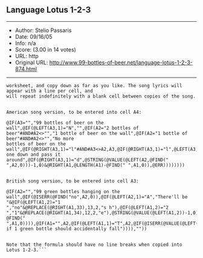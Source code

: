 
## Language Lotus 1-2-3 ##
---
- Author: Stelio Passaris
- Date: 09/16/05
- Info: n/a
- Score:  (3.00 in 14 votes)
- URL: http
- Original URL: http://www.99-bottles-of-beer.net/language-lotus-1-2-3-874.html
---

```For use within a Lotus 1-2-3 spreadsheet. Copy the formula below into the required cell on an empty
worksheet, and copy down as far as you like. The song lyrics will appear with a line per cell, and
will repeat indefinitely with a blank cell between copies of the song.


American song version, to be entered into cell A4:

@IF(A3="","99 bottles of beer on the wall",@IF(@LEFT(A3,1)="N","",@IF(A2="2 bottles of
beer"#AND#A2<>"","1 bottle of beer on the wall",@IF(A2="1 bottle of beer"#AND#A2<>"","No more
bottles of beer on the
wall",@IF(@RIGHT(A3,1)="l"#AND#A3<>A2,A3,@IF(@RIGHT(A3,1)="l",@LEFT(A3,@LENGTH(A3)-12),@IF(@RIGHT(A3,1)="r","Take
one down and pass it around",@IF(@RIGHT(A3,1)="d",@STRING(@VALUE(@LEFT(A2,@FIND("
",A2,0)))-1,0)&@RIGHT(A1,@LENGTH(A1)-@FIND(" ",A1,0)),@ERR))))))))


British song version, to be entered into cell A3:

@IF(A2="","99 green bottles hanging on the
wall",@IF(@ISERR(@FIND("no",A2,0)),@IF(@LEFT(A2,1)="A","There'll be "&@IF(@LEFT(A1,2)="1
","no"&@REPLACE(@RIGHT(A1,33),13,2,"s h"),@IF(@LEFT(A1,2)="2
","1"&@REPLACE(@RIGHT(A1,34),12,2,"e"),@STRING(@VALUE(@LEFT(A1,2))-1,0)&@RIGHT(A1,@LENGTH(A1)-@FIND("
",A1,0)))),@IF(A1="",A2,@IF(@LEFT(A1,1)="T",A2,@IF(@ISERR(@VALUE(@LEFT(A1,2))+@VALUE(@LEFT(A2,2))),@IF(@LEFT(A2,1)="T",@REPLACE(A2,0,12,""),@NA),"And
if 1 green bottle should accidentally fall")))),""))


Note that the formula should have no line breaks when copied into Lotus 1-2-3.```